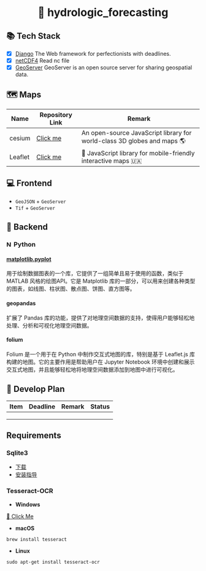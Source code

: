<h1 align="center">👋 hydrologic_forecasting</h1>

## 📚 Tech Stack

- [x] [Django](https://github.com/django/django) The Web framework for perfectionists with deadlines.
- [x] [netCDF4]() Read nc file
- [x] [GeoServer](https://docs.geoserver.org/latest/en/user/installation/win_installer.html) GeoServer is an open source
  server for sharing geospatial data.

## 🗺️ Maps

| Name    | Repository Link                                | Remark                                                                  |
|---------|------------------------------------------------|-------------------------------------------------------------------------|
| cesium  | [Click me](https://github.com/CesiumGS/cesium) | An open-source JavaScript library for world-class 3D globes and maps 🌎 |
| Leaflet | [Click me](https://github.com/Leaflet/Leaflet) | 🍃 JavaScript library for mobile-friendly interactive maps 🇺🇦         |

## 💻 Frontend

+ `GeoJSON` + `GeoServer`
+ `Tif` + `GeoServer`

## 🔌 Backend

### <a href="" target="_blank" rel="noreferrer"><img src="https://cdn.worldvectorlogo.com/logos/python-5.svg" alt="Near" width="15" height="15"/></a> Python

#### [matplotlib.pyplot](https://matplotlib.org/3.5.3/api/_as_gen/matplotlib.pyplot.html)

用于绘制数据图表的一个库，它提供了一组简单且易于使用的函数，类似于 MATLAB 风格的绘图API。它是 Matplotlib
库的一部分，可以用来创建各种类型的图表，如线图、柱状图、散点图、饼图、直方图等。

#### geopandas

扩展了 Pandas 库的功能，提供了对地理空间数据的支持，使得用户能够轻松地处理、分析和可视化地理空间数据。

#### folium

Folium 是一个用于在 Python 中制作交互式地图的库，特别是基于 Leaflet.js 库构建的地图。它的主要作用是帮助用户在 Jupyter
Notebook 环境中创建和展示交互式地图，并且能够轻松地将地理空间数据添加到地图中进行可视化。

## 📆 Develop Plan

| Item | Deadline | Remark | Status |
|------|----------|--------|--------|
|      |          |        |        |
|      |          |        |        |
|      |          |        |        |

## Requirements

### Sqlite3

+ [下载](https://www.sqlite.org/download.html)
+ [安装指导](https://www.runoob.com/sqlite/sqlite-installation.html)

### Tesseract-OCR

+ **Windows**

[👀 Click Me](https://tesseract-ocr.github.io/tessdoc/Installation.html)

+ **macOS**

```shell
brew install tesseract
```

+ **Linux**

```shell
sudo apt-get install tesseract-ocr
```